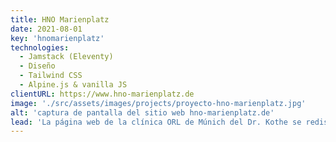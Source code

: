 ```yaml
---
title: HNO Marienplatz
date: 2021-08-01
key: 'hnomarienplatz'
technologies:
  - Jamstack (Eleventy)
  - Diseño
  - Tailwind CSS
  - Alpine.js & vanilla JS
clientURL: https://www.hno-marienplatz.de
image: './src/assets/images/projects/proyecto-hno-marienplatz.jpg'
alt: 'captura de pantalla del sitio web hno-marienplatz.de'
lead: 'La página web de la clínica ORL de Múnich del Dr. Kothe se rediseñó para conseguir una sensación clara y que inspirara confianza. El sitio funcionaba anteriormente con WordPress. El cambio se realizó sin problemas y sin pérdida de posicionamiento. Gracias a la optimización, ahora se les encuantra mucho mejor en Google y otros buscadores.'
---
```

